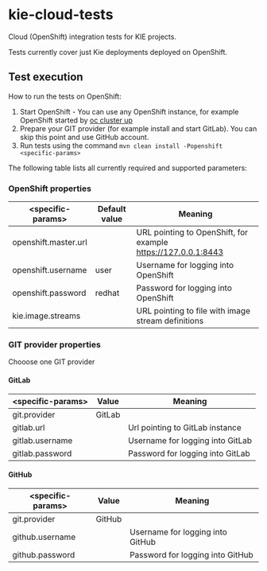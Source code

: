 # kie-cloud-tests
Cloud (OpenShift) integration tests for KIE projects.

Tests currently cover just Kie deployments deployed on OpenShift.

## Test execution

How to run the tests on OpenShift:
1. Start OpenShift - You can use any OpenShift instance, for example OpenShift started by [oc cluster up](https://github.com/openshift/origin/blob/master/docs/cluster_up_down.md)
1. Prepare your GIT provider (for example install and start GitLab). You can skip this point and use GitHub account.
1. Run tests using the command ```mvn clean install -Popenshift <specific-params>```

The following table lists all currently required and supported parameters:

### OpenShift properties

| \<specific-params\>  | Default value  |  Meaning                                              |
| -------------------- | ------ | ------------------------------------------------------------- |
| openshift.master.url |        | URL pointing to OpenShift, for example https://127.0.0.1:8443 |
| openshift.username   |  user  | Username for logging into OpenShift                           |
| openshift.password   | redhat | Password for logging into OpenShift                           |
| kie.image.streams    |        | URL pointing to file with image stream definitions            |

### GIT provider properties

Chooose one GIT provider

#### GitLab

| \<specific-params\> | Value  |  Meaning                              |
| ------------------- | ------ | ------------------------------------- |
| git.provider        | GitLab |                                       |
| gitlab.url          |        | Url pointing to GitLab instance       |
| gitlab.username     |        | Username for logging into GitLab      |
| gitlab.password     |        | Password for logging into GitLab      |

#### GitHub

| \<specific-params\> | Value  |  Meaning                              |
| ------------------- | ------ | ------------------------------------- |
| git.provider        | GitHub |                                       |
| github.username     |        | Username for logging into GitHub      |
| github.password     |        | Password for logging into GitHub      |
